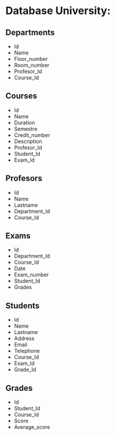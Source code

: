 # Database University:

## Departments
- Id
- Name
- Floor_number
- Room_number
- Profesor_Id
- Course_Id

## Courses
- Id
- Name
- Duration
- Semestre
- Credit_number
- Description
- Profesor_Id
- Student_Id
- Exam_Id
## Profesors
- Id
- Name
- Lastname
- Department_Id
- Course_Id
## Exams
- Id
- Department_Id
- Course_Id
- Date
- Exam_number
- Student_Id
- Grades

## Students
- Id
- Name
- Lastname
- Address
- Email
- Telephone
- Course_Id
- Exam_Id
- Grade_Id

## Grades
- Id
- Student_Id
- Course_Id
- Score
- Average_score
